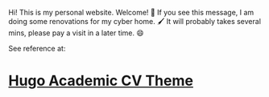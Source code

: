 Hi! This is my personal website. Welcome! 🤗
If you see this message, I am doing some renovations for my cyber home. 🖌️
It will probably takes several mins, please pay a visit in a later time. 😄

See reference at:
# [Hugo Academic CV Theme](https://github.com/HugoBlox/theme-academic-cv)

